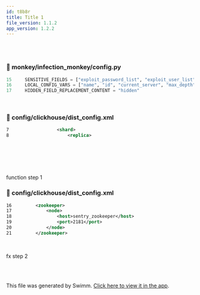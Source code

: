 ```yaml
---
id: t8b8r
title: Title 1
file_version: 1.1.2
app_version: 1.2.2
---
```


<br/>

<br/>


<!-- NOTE-swimm-snippet: the lines below link your snippet to Swimm -->
### 📄 monkey/infection_monkey/config.py
```python
15     SENSITIVE_FIELDS = ["exploit_password_list", "exploit_user_list", "exploit_ssh_keys"]
16     LOCAL_CONFIG_VARS = ["name", "id", "current_server", "max_depth"]
17     HIDDEN_FIELD_REPLACEMENT_CONTENT = "hidden"
```

<br/>


<!-- NOTE-swimm-snippet: the lines below link your snippet to Swimm -->
<!-- NOTE-swimm-repo ::Z2l0aHViJTNBJTNBZnJvbnRlbmQtc3dpbW0lM0ElM0FyaWNhcmRvbG9wZXpn:: -->
### 📄 config/clickhouse/dist_config.xml
```xml
7                  <shard>
8                      <replica>
```

<br/>

<br/>

<br/>

<br/>

function step 1
<!-- NOTE-swimm-snippet: the lines below link your snippet to Swimm -->
<!-- NOTE-swimm-repo ::Z2l0aHViJTNBJTNBZnJvbnRlbmQtc3dpbW0lM0ElM0FyaWNhcmRvbG9wZXpn:: -->
### 📄 config/clickhouse/dist_config.xml
<!-- collapsed -->

```xml
16         <zookeeper>
17             <node>
18                 <host>sentry_zookeeper</host>
19                 <port>2181</port>
20             </node>
21         </zookeeper>
```

<br/>

fx step 2

<br/>

<br/>

This file was generated by Swimm. [Click here to view it in the app](https://app.swimm.io/repos/Z2l0aHViJTNBJTNBYmFja2VuZC1zd2ltbSUzQSUzQXJpY2FyZG9sb3Blemc=/docs/t8b8r).
